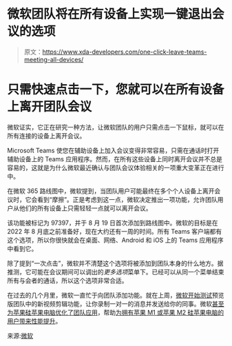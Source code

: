 # 微软团队将在所有设备上实现一键退出会议的选项

> 原文：<https://www.xda-developers.com/one-click-leave-teams-meeting-all-devices/>

# 只需快速点击一下，您就可以在所有设备上离开团队会议

微软证实，它正在研究一种方法，让微软团队的用户只需点击一下鼠标，就可以在所有连接的设备上离开会议。

Microsoft Teams 使您在辅助设备上加入会议变得非常容易，只需在通话时打开辅助设备上的 Teams 应用程序。然而，在所有这些设备上同时离开会议并不总是容易的，这就是为什么微软最近确认与团队会议体验相关的一项重大变革正在进行中。

在微软 365 路线图中，微软提到，当团队用户可能最终在多个个人设备上离开会议时，它会看到“摩擦”。正是考虑到这一点，微软决定推出一项功能，允许团队用户从他们的所有设备上只需轻轻一点就可以离开会议。

该功能被标记为 97397，并于 8 月 19 日首次添加到路线图中。微软的目标是在 2022 年 8 月底之前准备好，现在大约还有一周的时间。所有 Teams 客户端都有这个选项，所以你很快就会在桌面、网络、Android 和 iOS 上的 Teams 应用程序中看到它。

除了提到“一次点击”，微软并不清楚这个选项将被添加到团队本身的什么地方。据推测，它可能在会议期间可以调出的*更多选项*菜单下。已经可以从同一个菜单结束所有与会者的通话，所以这个选项非常合适。

在过去的几个月里，微软一直忙于向团队添加功能。就在上周，[微软开始测试](https://www.linkedin.com/posts/petrijamsen_petri-j%C3%A4msen-on-tiktok-activity-6964820017251004416-ps6B/)预览版团队中的新视频剪辑功能，让你录制一对一的消息并发送给你的同事。微软[甚至为苹果硅苹果电脑优化了团队应用](https://www.xda-developers.com/microsoft-teams-native-apple-silicon/)，帮助[为拥有苹果 M1 或苹果 M2 硅苹果电脑的用户带来性能提升](https://www.xda-developers.com/microsoft-teams-native-apple-silicon/)。

来源:[微软](https://www.microsoft.com/en-us/microsoft-365/roadmap?filters=New%20Last%20Week&searchterms=97397)